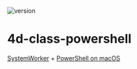 ![version](https://img.shields.io/badge/version-19%20R4%2B-5682DF)

# 4d-class-powershell
[SystemWorker](https://developer.4d.com/docs/ja/API/SystemWorkerClass.html) + [PowerShell on macOS](https://docs.microsoft.com/en-us/powershell/scripting/install/installing-powershell-on-macos?view=powershell-7.2#binary-archives)
